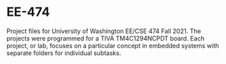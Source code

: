 # EE-474
Project files for University of Washington EE/CSE 474 Fall 2021. The projects were programmed for a TIVA TM4C1294NCPDT board.
Each project, or lab, focuses on a particular concept in embedded systems with separate folders for individual subtasks.
